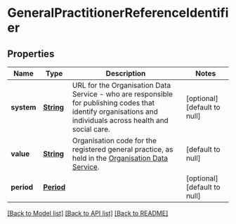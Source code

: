 # GeneralPractitionerReferenceIdentifier
## Properties

Name | Type | Description | Notes
------------ | ------------- | ------------- | -------------
**system** | [**String**](string.md) | URL for the Organisation Data Service - who are responsible for publishing codes that identify organisations and individuals across health and social care. | [optional] [default to null]
**value** | [**String**](string.md) | Organisation code for the registered general practice, as held in the [Organisation Data Service](https://developer.nhs.uk/apis/ods/). | [default to null]
**period** | [**Period**](Period.md) |  | [optional] [default to null]

[[Back to Model list]](../README.md#documentation-for-models) [[Back to API list]](../README.md#documentation-for-api-endpoints) [[Back to README]](../README.md)

